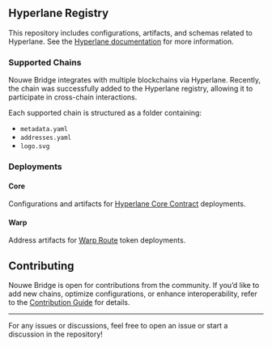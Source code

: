 ## Hyperlane Registry

This repository includes configurations, artifacts, and schemas related to Hyperlane. See the [Hyperlane documentation](https://docs.hyperlane.xyz/docs/reference/registries) for more information.

### Supported Chains

Nouwe Bridge integrates with multiple blockchains via Hyperlane. Recently, the chain was successfully added to the Hyperlane registry, allowing it to participate in cross-chain interactions.

Each supported chain is structured as a folder containing:
- `metadata.yaml`
- `addresses.yaml`
- `logo.svg`

### Deployments

#### Core
Configurations and artifacts for [Hyperlane Core Contract](https://docs.hyperlane.xyz/docs/deploy/deploy-hyperlane) deployments.

#### Warp
Address artifacts for [Warp Route](https://docs.hyperlane.xyz/docs/deploy/deploy-warp-route) token deployments.

## Contributing

Nouwe Bridge is open for contributions from the community. If you’d like to add new chains, optimize configurations, or enhance interoperability, refer to the [Contribution Guide](./CONTRIBUTING.md) for details.

---
For any issues or discussions, feel free to open an issue or start a discussion in the repository!